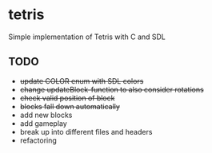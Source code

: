 # tetris
Simple implementation of Tetris with C and SDL

## TODO
* ~~update COLOR enum with SDL colors~~
* ~~change updateBlock-function to also consider rotations~~
* ~~check valid position of block~~
* ~~blocks fall down automatically~~
* add new blocks
* add gameplay
* break up into different files and headers
* refactoring

